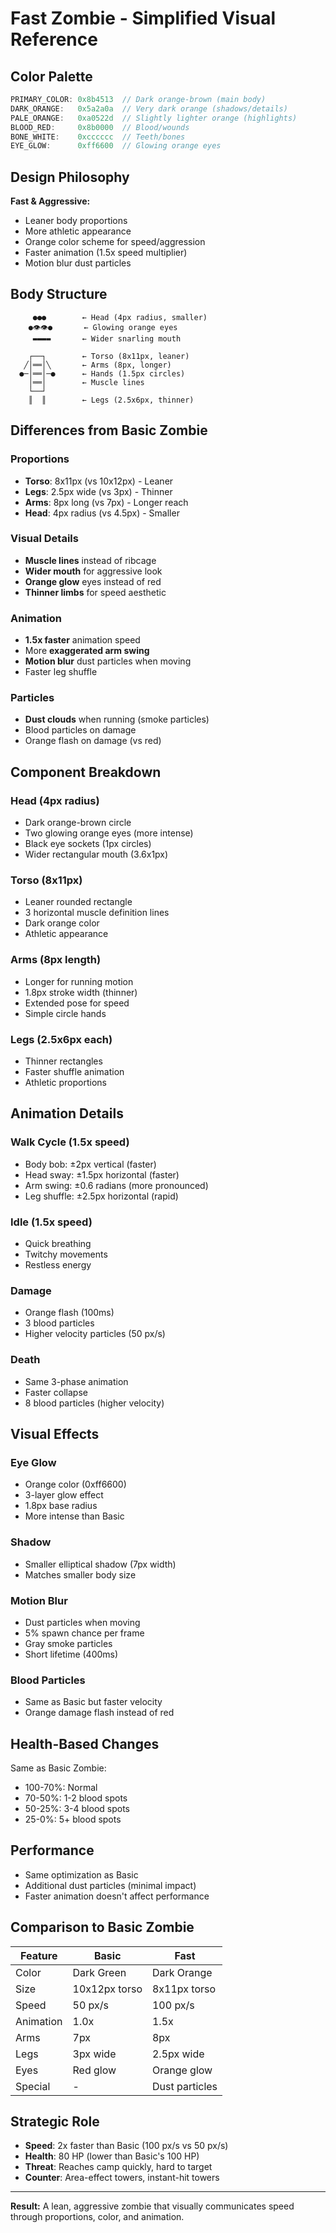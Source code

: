 # Fast Zombie - Simplified Visual Reference

## Color Palette

```typescript
PRIMARY_COLOR: 0x8b4513  // Dark orange-brown (main body)
DARK_ORANGE:   0x5a2a0a  // Very dark orange (shadows/details)
PALE_ORANGE:   0xa0522d  // Slightly lighter orange (highlights)
BLOOD_RED:     0x8b0000  // Blood/wounds
BONE_WHITE:    0xcccccc  // Teeth/bones
EYE_GLOW:      0xff6600  // Glowing orange eyes
```

## Design Philosophy

**Fast & Aggressive:**
- Leaner body proportions
- More athletic appearance
- Orange color scheme for speed/aggression
- Faster animation (1.5x speed multiplier)
- Motion blur dust particles

## Body Structure

```
     ●●●        ← Head (4px radius, smaller)
    ●👁👁●       ← Glowing orange eyes
     ▬▬▬▬       ← Wider snarling mouth
      
    ┌──┐        ← Torso (8x11px, leaner)
   ╱│══│╲       ← Arms (8px, longer)
  ●─│══│─●      ← Hands (1.5px circles)
    │══│        ← Muscle lines
    └──┘
    ║  ║        ← Legs (2.5x6px, thinner)
```

## Differences from Basic Zombie

### Proportions
- **Torso**: 8x11px (vs 10x12px) - Leaner
- **Legs**: 2.5px wide (vs 3px) - Thinner
- **Arms**: 8px long (vs 7px) - Longer reach
- **Head**: 4px radius (vs 4.5px) - Smaller

### Visual Details
- **Muscle lines** instead of ribcage
- **Wider mouth** for aggressive look
- **Orange glow** eyes instead of red
- **Thinner limbs** for speed aesthetic

### Animation
- **1.5x faster** animation speed
- More **exaggerated arm swing**
- **Motion blur** dust particles when moving
- Faster leg shuffle

### Particles
- **Dust clouds** when running (smoke particles)
- Blood particles on damage
- Orange flash on damage (vs red)

## Component Breakdown

### Head (4px radius)
- Dark orange-brown circle
- Two glowing orange eyes (more intense)
- Black eye sockets (1px circles)
- Wider rectangular mouth (3.6x1px)

### Torso (8x11px)
- Leaner rounded rectangle
- 3 horizontal muscle definition lines
- Dark orange color
- Athletic appearance

### Arms (8px length)
- Longer for running motion
- 1.8px stroke width (thinner)
- Extended pose for speed
- Simple circle hands

### Legs (2.5x6px each)
- Thinner rectangles
- Faster shuffle animation
- Athletic proportions

## Animation Details

### Walk Cycle (1.5x speed)
- Body bob: ±2px vertical (faster)
- Head sway: ±1.5px horizontal (faster)
- Arm swing: ±0.6 radians (more pronounced)
- Leg shuffle: ±2.5px horizontal (rapid)

### Idle (1.5x speed)
- Quick breathing
- Twitchy movements
- Restless energy

### Damage
- Orange flash (100ms)
- 3 blood particles
- Higher velocity particles (50 px/s)

### Death
- Same 3-phase animation
- Faster collapse
- 8 blood particles (higher velocity)

## Visual Effects

### Eye Glow
- Orange color (0xff6600)
- 3-layer glow effect
- 1.8px base radius
- More intense than Basic

### Shadow
- Smaller elliptical shadow (7px width)
- Matches smaller body size

### Motion Blur
- Dust particles when moving
- 5% spawn chance per frame
- Gray smoke particles
- Short lifetime (400ms)

### Blood Particles
- Same as Basic but faster velocity
- Orange damage flash instead of red

## Health-Based Changes

Same as Basic Zombie:
- 100-70%: Normal
- 70-50%: 1-2 blood spots
- 50-25%: 3-4 blood spots
- 25-0%: 5+ blood spots

## Performance

- Same optimization as Basic
- Additional dust particles (minimal impact)
- Faster animation doesn't affect performance

## Comparison to Basic Zombie

| Feature | Basic | Fast |
|---------|-------|------|
| Color | Dark Green | Dark Orange |
| Size | 10x12px torso | 8x11px torso |
| Speed | 50 px/s | 100 px/s |
| Animation | 1.0x | 1.5x |
| Arms | 7px | 8px |
| Legs | 3px wide | 2.5px wide |
| Eyes | Red glow | Orange glow |
| Special | - | Dust particles |

## Strategic Role

- **Speed**: 2x faster than Basic (100 px/s vs 50 px/s)
- **Health**: 80 HP (lower than Basic's 100 HP)
- **Threat**: Reaches camp quickly, hard to target
- **Counter**: Area-effect towers, instant-hit towers

---

**Result:** A lean, aggressive zombie that visually communicates speed through proportions, color, and animation.
